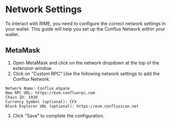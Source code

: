 # Network Settings

To interact with RIME, you need to configure the correct network settings in your wallet. This guide will help you set up the Conflux Network within your wallet.

## MetaMask

1. Open MetaMask and click on the network dropdown at the top of the extension window.
2. Click on "Custom RPC"
  Use the following network settings to add the Conflux Network:
  ```
  Network Name: Conflux eSpace
  New RPC URL: https://evm.confluxrpc.com
  Chain ID: 1030
  Currency Symbol (optional): CFX
  Block Explorer URL (optional): https://evm.confluxscan.net
  ```
3. Click "Save" to complete the configuration.
